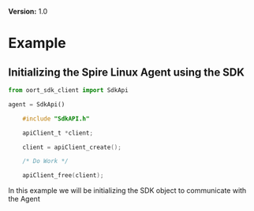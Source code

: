 **Version:** 1.0

# Example
## Initializing the Spire Linux Agent using the SDK

```python
from oort_sdk_client import SdkApi

agent = SdkApi()
```

```c
    #include "SdkAPI.h"

    apiClient_t *client;

    client = apiClient_create();

    /* Do Work */

    apiClient_free(client);
```

In this example we will be initializing the SDK object to communicate with the Agent
